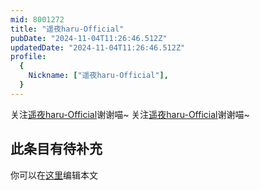 ```yaml
---
mid: 8001272
title: "遥夜haru-Official"
pubDate: "2024-11-04T11:26:46.512Z"
updatedDate: "2024-11-04T11:26:46.512Z"
profile:
  {
    Nickname: ["遥夜haru-Official"],
  }
---
```


关注[遥夜haru-Official](https://space.bilibili.com/8001272)谢谢喵~ 关注[遥夜haru-Official](https://space.bilibili.com/8001272)谢谢喵~

## 此条目有待补充
你可以在[这里](https://github.com/Yuhanawa/VTuber.ICU-Content/edit/master/v/遥夜haru-Official/index.md)编辑本文
